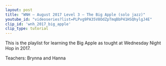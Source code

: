 ```yaml
---
layout: post
title: "WNH – August 2017 Level 3 – The Big Apple (solo jazz)"
youtube_id: "videoseries?list=PLPvg9PA35V8OdZpTmqBbP41HSQhylgJ4E"
clip_id: 'wnh_2017_big_apple'
clip_type: tutorial
---
```


This is the playlist for learning the Big Apple as tought at Wednesday Night Hop in 2017.

Teachers: Brynna and Hanna
